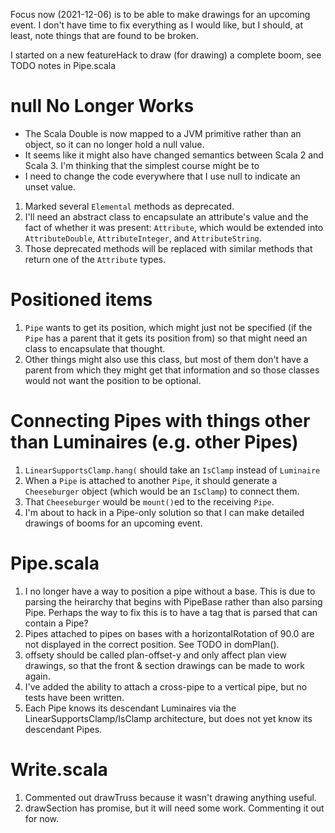 Focus now (2021-12-06) is to be able to make drawings for an upcoming event.
I don't have time to fix everything as I would like, but I should, at least, note things that are found to be broken.

I started on a new featureHack to draw (for drawing) a complete boom, see TODO notes in Pipe.scala

# null No Longer Works

* The Scala Double is now mapped to a JVM primitive rather than an object, so it can no longer hold a null value.
* It seems like it might also have changed semantics between Scala 2 and Scala 3.
I'm thinking that the simplest course might be to 
* I need to change the code everywhere that I use null to indicate an unset value.
1. Marked several `Elemental` methods as deprecated.
2. I'll need an abstract class to encapsulate an attribute's value and the fact of whether it was present: `Attribute`,
which would be extended into `AttributeDouble`, `AttributeInteger`, and `AttributeString`.
3. Those deprecated methods will be replaced with similar methods that return one of the `Attribute` types.

# Positioned items

1. `Pipe` wants to get its position, which might just not be specified (if the `Pipe` has a parent that it gets
its position from) so that might need an class to encapsulate that thought.
2. Other things might also use this class, but most of them don't have a parent from which they might get that
information and so those classes would not want the position to be optional.

# Connecting Pipes with things other than Luminaires (e.g. other Pipes)

1. `LinearSupportsClamp.hang(` should take an `IsClamp` instead of `Luminaire`
2. When a `Pipe` is attached to another `Pipe`, it should generate a `Cheeseburger` object
(which would be an `IsClamp`) to connect them.
3. That `Cheeseburger` would be `mount()`ed to the receiving `Pipe`.
4. I'm about to hack in a Pipe-only solution so that I can make detailed drawings of booms for an upcoming event.


# Pipe.scala

1. I no longer have a way to position a pipe without a base. 
This is due to parsing the heirarchy that begins with PipeBase rather than also parsing Pipe.
Perhaps the way to fix this is to have a tag that is parsed that can contain a Pipe?
2. Pipes attached to pipes on bases with a horizontalRotation of 90.0 are not displayed in the correct position.
See TODO in domPlan().
3. offsety should be called plan-offset-y and only affect plan view drawings, 
so that the front & section drawings can be made to work again.
4. I've added the ability to attach a cross-pipe to a vertical pipe, but no tests have been written.
5. Each Pipe knows its descendant Luminaires via the LinearSupportsClamp/IsClamp architecture,
but does not yet know its descendant Pipes.


# Write.scala

1. Commented out drawTruss because it wasn't drawing anything useful.
2. drawSection has promise, but it will need some work. Commenting it out for now.